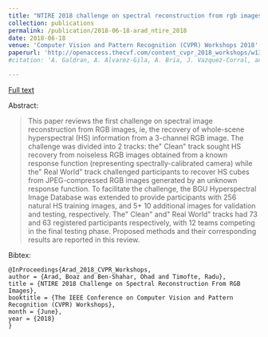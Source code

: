 ```yaml
---
title: "NTIRE 2018 challenge on spectral reconstruction from rgb images"
collection: publications
permalink: /publication/2018-06-18-arad_ntire_2018
date: 2018-06-18
venue: 'Computer Vision and Pattern Recognition (CVPR) Workshops 2018'
paperurl: 'http://openaccess.thecvf.com/content_cvpr_2018_workshops/w13/html/Arad_NTIRE_2018_Challenge_CVPR_2018_paper.html'
#citation: 'A. Galdran, A. Alvarez-Gila, A. Bria, J. Vazquez-Corral, and M. Bertalmio, “On the Duality Between Retinex and Image Dehazing,”in CVPR 2018, Salt Lake City, USA, 2018.' 

---
```


<a href='http://openaccess.thecvf.com/content_cvpr_2018_workshops/w13/html/Arad_NTIRE_2018_Challenge_CVPR_2018_paper.html'>Full text</a>

Abstract: 

>This paper reviews the first challenge on spectral image reconstruction from RGB images, ie, the recovery of whole-scene hyperspectral (HS) information from a 3-channel RGB image. The challenge was divided into 2 tracks: the" Clean" track sought HS recovery from noiseless RGB images obtained from a known response function (representing spectrally-calibrated camera) while the" Real World" track challenged participants to recover HS cubes from JPEG-compressed RGB images generated by an unknown response function. To facilitate the challenge, the BGU Hyperspectral Image Database was extended to provide participants with 256 natural HS training images, and 5+ 10 additional images for validation and testing, respectively. The" Clean" and" Real World" tracks had 73 and 63 registered participants respectively, with 12 teams competing in the final testing phase. Proposed methods and their corresponding results are reported in this review.

Bibtex:

```
@InProceedings{Arad_2018_CVPR_Workshops,
author = {Arad, Boaz and Ben-Shahar, Ohad and Timofte, Radu},
title = {NTIRE 2018 Challenge on Spectral Reconstruction From RGB Images},
booktitle = {The IEEE Conference on Computer Vision and Pattern Recognition (CVPR) Workshops},
month = {June},
year = {2018}
}
```